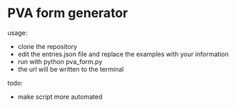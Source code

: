 # PVA form generator
usage:
* clone the repository
* edit the entries.json file and replace the examples with your information
* run with python pva_form.py
* the url will be written to the terminal

todo:
* make script more automated
